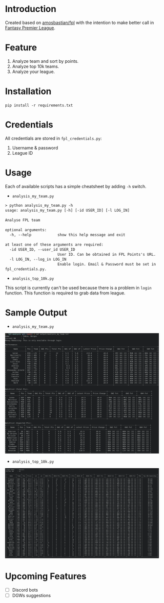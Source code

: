 # Introduction
Created based on [amosbastian/fpl](https://github.com/amosbastian/fpl) with the intention to make better call in [Fantasy Premier League](https://fantasy.premierleague.com/).

# Feature
1. Analyze team and sort by points.
2. Analyze top 10k teams.
3. Analyze your league.

# Installation
`pip install -r requirements.txt`

# Credentials
All credentials are stored in `fpl_credentials.py`:
1. Username & password
2. League ID

# Usage
Each of available scripts has a simple cheatsheet by adding `-h` switch.
* `analysis_my_team.py`
```
> python analysis_my_team.py -h
usage: analysis_my_team.py [-h] [-id USER_ID] [-l LOG_IN]

Analyse FPL team

optional arguments:
  -h, --help            show this help message and exit

at least one of these arguments are required:
  -id USER_ID, --user_id USER_ID
                        User ID. Can be obtained in FPL Points's URL.
  -l LOG_IN, --log_in LOG_IN
                        Enable login. Email & Password must be set in fpl_credentials.py.
```

* `analysis_top_10k.py`


This script is currently can't be used because there is a problem in `login` function. This function is required to grab data from league.

# Sample Output
* `analysis_my_team.py`
<p align="center">
  <img src="image/analysis_my_team_sample.png" width="1000">
</p>

* `analysis_top_10k.py`
<p align="center">
  <img src="image/analysis_top_10k_sample.png " width="1000">
</p>

# Upcoming Features
- [ ] Discord bots
- [ ] DGWs suggestions
